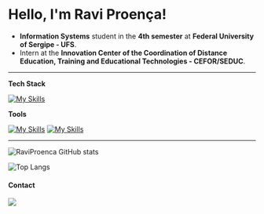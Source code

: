 # Hello, I'm Ravi Proença!

- **Information Systems** student in the **4th semester** at **Federal University of Sergipe - UFS**.
- Intern at the **Innovation Center of the Coordination of Distance Education, Training and Educational Technologies - CEFOR/SEDUC**.
  


---

**Tech Stack**

[![My Skills](https://skillicons.dev/icons?i=html,css,js,express,react,java,c#)](https://skillicons.dev)

**Tools**

[![My Skills](https://skillicons.dev/icons?i=vscode,nodejs,postman)](https://skillicons.dev)
[![My Skills](https://skillicons.dev/icons?i=mongo,firebase)](https://skillicons.dev)

---

![RaviProenca GitHub stats](https://github-readme-stats.vercel.app/api?username=raviproenca&show_icons=true&theme=tokyonight)

![Top Langs](https://github-readme-stats.vercel.app/api/top-langs/?username=raviproenca&langs_count=8&theme=tokyonight)
#### Contact

<a href="https://www.linkedin.com/in/raviproenca"><img src="https://img.shields.io/badge/LinkedIn-0077B5?style=for-the-badge&logo=linkedin&logoColor=white" target="_blank"></a>

